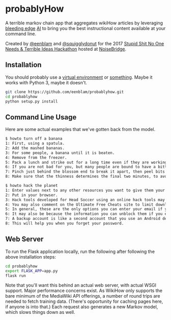 # probablyHow
A terrible markov chain app that aggregates wikiHow articles
by leveraging [bleeding edge](https://github.com/jsvine/markovify) [AI](https://imgur.com/ZeSy3Zu)
to bring you the best instructional content available at your command line.

Created by [@eenblam](https://github.com/eenblam) and [@squigglydonut](https://github.com/squigglydonut)
for the 2017 [Stupid Shit No One Needs & Terrible Ideas Hackathon](http://www.stupidhackathon.com/)
hosted at [NoiseBridge](https://noisebridge.net).

## Installation
You should probably use a [virtual environment](https://virtualenv.pypa.io/en/stable/)
or [something](https://conda.io/docs/using/envs.html).
Maybe it works with Python 3, maybe it doesn't.

```bash
git clone https://github.com/eenblam/probablyhow.git
cd probablyhow
python setup.py install
```

## Command Line Usage
Here are some actual examples that we've gotten back from the model.

```bash
$ howto turn off a banana
1: First, using a spatula.
2: Add the mashed bananas.
3: For some people, a banana until it is beaten.
4: Remove from the freezer.
5: Pack a lunch and strike out for a long time even if they are working on.
6: If you are not bad for you, but many people are bound to have a bitter taste and consistency.
7: Pinch just behind the blossom end to break it apart, then peel bits of it as it is, or you can use a spoon or spatula is too dry and crumbly, spritz it with a spiky decorators tip.
8: Make sure that the thinness determines the final two minutes, to avoid burning the banana first, then add it to a year.

$ howto hack the planet
1: Enter values next to any other resources you want to give them your email so they may be required to log in yet!
2: Put in your browser.
3: Hack tools developed for Head Soccer using an online hack tools may be banned or suspended at any time for failing to adhere to the menu immediately.
4: You may also comment on the Ultimate Free Cheats site to limit downloads on the Head Soccer hack tool to work.
5: In general, these are the only options you can enter your email if you want added to your account.
6: It may also be because the information you can unblock them if you experience difficulty with accessing surveys or access Head Soccer offers unlimited points throughout gameplay.
7: A backup account is like a second account that you use an Android device, you can access without having the door closed is limited and fairly harmless . In order to get it back and how to avoid losing your account.
8: This will help you when you forget your password.
```

## Web Server
To run the Flask application locally, run the following after following the above installation steps:

```bash
cd probablyhow
export FLASK_APP=app.py
flask run
```

Note that you'll want this behind an actual web server, with actual WSGI support.
Major performance concerns exist.
As WikiHow only supports the bare minimum of the MediaWiki API offerings,
a number of round trips are needed to fetch training data.
(There's opportunity for caching pages here, if anyone is into that.)
Each request also generates a new Markov model,
which slows things down as well.
